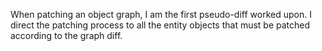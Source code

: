When patching an object graph, I am the first pseudo-diff worked upon. I direct the patching process to all the entity objects that must be patched according to the graph diff.